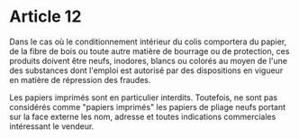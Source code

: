 # Article 12

Dans le cas où le conditionnement intérieur du colis comportera du papier, de la fibre de bois ou toute autre matière de bourrage ou de protection, ces produits doivent être neufs, inodores, blancs ou colorés au moyen de l'une des substances dont l'emploi est autorisé par des dispositions en vigueur en matière de répression des fraudes.

Les papiers imprimés sont en particulier interdits. Toutefois, ne sont pas considérés comme "papiers imprimés" les papiers de pliage neufs portant sur la face externe les nom, adresse et toutes indications commerciales intéressant le vendeur.
